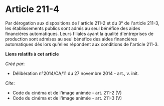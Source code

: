 # Article 211-4

Par dérogation aux dispositions de l'article 211-2 et du 3° de l'article 211-3, les établissements publics sont admis au seul
bénéfice des aides financières automatiques. Leurs filiales ayant la qualité d'entreprises de production sont admises au seul
bénéfice des aides financières automatiques dès lors qu'elles répondent aux conditions de l'article 211-3.

**Liens relatifs à cet article**

_Créé par_:

  - Délibération n°2014/CA/11 du 27 novembre 2014 - art., v. init.

_Cite_:

  - Code du cinéma et de l'image animée - art. 211-2 (V)
  - Code du cinéma et de l'image animée - art. 211-3 (V)
